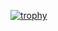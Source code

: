[![trophy](https://github-profile-trophy.vercel.app/?username=Perry5596&title=Stars,Followers,Commits,Repositories,MultipleLang,PullRequest&theme=onedark)](https://github.com/ryo-ma/github-profile-trophy)

